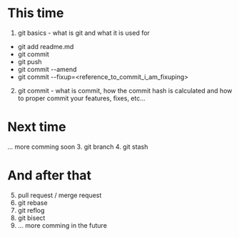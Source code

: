
# This time
1. git basics - what is git and what it is used for
- git add readme.md
- git commit
- git push
- git commit --amend
- git commit --fixup=<reference_to_commit_i_am_fixuping>

2. git commit - what is commit, how the commit hash is calculated and how to proper commit your features, fixes, etc...

# Next time
... more comming soon
3. git branch
4. git stash

# And after that
5. pull request / merge request
6. git rebase
7. git reflog
8. git bisect
9. ... more comming in the future
